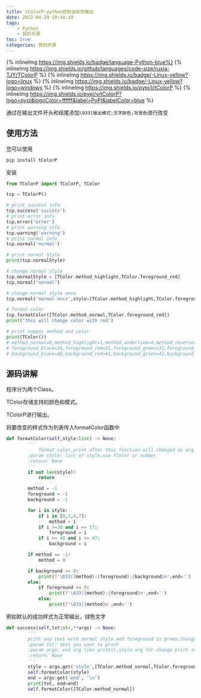 ```yaml
---
title: tColorP-python控制台彩色输出
date: 2022-04-29 10:54:19
tags:
    - Python
    - 我的开源
toc: true
categories: 我的开源
---
```


{% inlineImg https://img.shields.io/badge/language-Python-blue%}
{% inlineImg https://img.shields.io/github/languages/code-size/ruxia-TJY/TColorP %}
{% inlineImg https://img.shields.io/badge/-Linux-yellow?logo=linux %}
{% inlineImg https://img.shields.io/badge/-Linux-yellow?logo=windows %}
{% inlineImg https://img.shields.io/pypi/l/tColorP %}
{% inlineImg https://img.shields.io/pypi/v/tColorP?logo=pypi&logoColor=ffffff&label=PyPI&labelColor=blue %}



通过在输出文件开头和结尾添加`\033[输出模式;文字颜色;背景色`进行改变


## 使用方法

您可以使用
```cmd
pip install tColorP
```
安装

```python
from TColorP import TColorP, TColor

tcp = TColorP()

# print success info 
tcp.success('success')
# print error info
tcp.error('error')
# print warning info
tcp.warning('warning')
# print normal info
tcp.normal('normal')

# print normal Style
print(tcp.normalStyle)

# change normal style
tcp.normalStyle = [TColor.method_highlight,TColor.foreground_red]
tcp.normal("normal")

# change normal style once
tcp.normal('normal once',style=[TColor.method_highlight,TColor.foreground_red])

# format color
tcp.formatColor([TColor.method_normal,TColor.foreground_red])
print('this will change color with red')

# print suppos method and color
print(TColor())
# method_normal=0,method_highlight=1,method_underline=4,method_reverse=7
# foreground_black=30,foreground_red=31,foreground_green=32,foreground_yellow=33,foreground_blue=34,foreground_fuchsia=35,foreground_cyan=36,foreground_white=37
# background_black=40,background_red=41,background_green=42,background_yellow=43,background_blue=44,background_fuchsia=45,background_cyan=46,background_white=47
```

## 源码讲解

程序分为两个Class。

TColor存储支持的颜色和模式。

TColorP进行输出。

将要改变的样式作为列表传入formatColor函数中
```python
def formatColor(self,style:list) -> None:
        '''
            format color,print after this function will changed as arg style.
        :param style: list of style,use TColor or number
        :return: None
        '''
        if not len(style):
            return

        method = -1
        foreground = -1
        background = -1

        for i in style:
            if i in [0,1,4,7]:
                method = i
            if i >=30 and i <= 37:
                foreground = i
            if i >= 40 and i <= 47:
                background = i

        if method == -1:
            method = 0

        if background >= 0:
            print(f'\033[{method};{foreground};{background}m',end='')
        else:
            if foreground >= 0:
                print(f'\033[{method};{foreground}m',end='')
            else:
                print(f'\033[{method}m',end='')
```

例如默认的成功样式为正常输出，绿色文字
```python
def success(self,txt:str,**args) -> None:
        '''
        print any text with normal style and foreground is green,change once with style arg.
        :param txt: text you want to print
        :param args: end arg like print(),style arg for change print style once
        :return: None
        '''
        style = args.get('style',[TColor.method_normal,TColor.foreground_green])
        self.formatColor(style)
        end = args.get('end', '\n')
        print(txt, end=end)
        self.formatColor([TColor.method_normal])
```